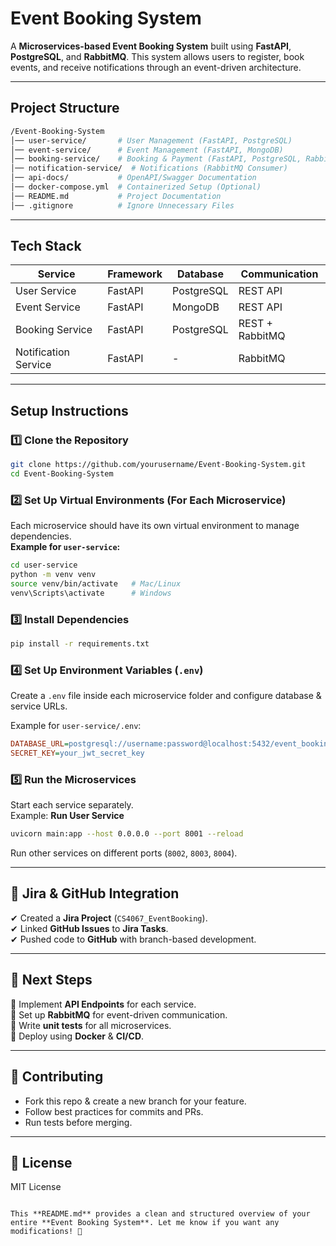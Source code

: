 # Event Booking System  

A **Microservices-based Event Booking System** built using **FastAPI**, **PostgreSQL**, and **RabbitMQ**. This system allows users to register, book events, and receive notifications through an event-driven architecture.

---

## **Project Structure**  

```bash
/Event-Booking-System
│── user-service/       # User Management (FastAPI, PostgreSQL)
│── event-service/      # Event Management (FastAPI, MongoDB)
│── booking-service/    # Booking & Payment (FastAPI, PostgreSQL, RabbitMQ)
│── notification-service/  # Notifications (RabbitMQ Consumer)
│── api-docs/           # OpenAPI/Swagger Documentation
│── docker-compose.yml  # Containerized Setup (Optional)
│── README.md           # Project Documentation
│── .gitignore          # Ignore Unnecessary Files
```

---

## **Tech Stack**  

| Service        | Framework  | Database   | Communication |
|---------------|-----------|------------|--------------|
| User Service  | FastAPI   | PostgreSQL | REST API     |
| Event Service | FastAPI   | MongoDB    | REST API     |
| Booking Service | FastAPI | PostgreSQL | REST + RabbitMQ |
| Notification Service | FastAPI | - | RabbitMQ |

---

## **Setup Instructions**  

### **1️⃣ Clone the Repository**  
```sh
git clone https://github.com/yourusername/Event-Booking-System.git
cd Event-Booking-System
```

### **2️⃣ Set Up Virtual Environments (For Each Microservice)**
Each microservice should have its own virtual environment to manage dependencies.  
**Example for `user-service`:**  
```sh
cd user-service
python -m venv venv
source venv/bin/activate   # Mac/Linux
venv\Scripts\activate      # Windows
```

### **3️⃣ Install Dependencies**  
```sh
pip install -r requirements.txt
```

### **4️⃣ Set Up Environment Variables (`.env`)**  
Create a `.env` file inside each microservice folder and configure database & service URLs.  

Example for `user-service/.env`:  
```ini
DATABASE_URL=postgresql://username:password@localhost:5432/event_booking
SECRET_KEY=your_jwt_secret_key
```

### **5️⃣ Run the Microservices**
Start each service separately.  
Example: **Run User Service**  
```sh
uvicorn main:app --host 0.0.0.0 --port 8001 --reload
```

Run other services on different ports (`8002`, `8003`, `8004`).

---

## 🔄 **Jira & GitHub Integration**  
✔ Created a **Jira Project** (`CS4067_EventBooking`).  
✔ Linked **GitHub Issues** to **Jira Tasks**.  
✔ Pushed code to **GitHub** with branch-based development.  

---

## 📌 **Next Steps**
🔹 Implement **API Endpoints** for each service.  
🔹 Set up **RabbitMQ** for event-driven communication.  
🔹 Write **unit tests** for all microservices.  
🔹 Deploy using **Docker** & **CI/CD**.  

---

## 📝 **Contributing**  
- Fork this repo & create a new branch for your feature.  
- Follow best practices for commits and PRs.  
- Run tests before merging.  

---

## 📜 **License**  
MIT License  

```  

This **README.md** provides a clean and structured overview of your entire **Event Booking System**. Let me know if you want any modifications! 🚀